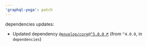 ```yaml
---
'graphql-yoga': patch
---
```

dependencies updates:
  - Updated dependency [`@envelop/core@^5.0.0`
    ↗︎](https://www.npmjs.com/package/@envelop/core/v/5.0.0) (from `^4.0.0`, in `dependencies`)
